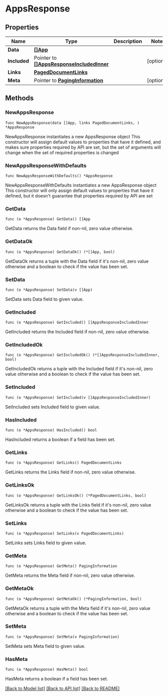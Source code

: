 # AppsResponse

## Properties

Name | Type | Description | Notes
------------ | ------------- | ------------- | -------------
**Data** | [**[]App**](App.md) |  | 
**Included** | Pointer to [**[]AppsResponseIncludedInner**](AppsResponseIncludedInner.md) |  | [optional] 
**Links** | [**PagedDocumentLinks**](PagedDocumentLinks.md) |  | 
**Meta** | Pointer to [**PagingInformation**](PagingInformation.md) |  | [optional] 

## Methods

### NewAppsResponse

`func NewAppsResponse(data []App, links PagedDocumentLinks, ) *AppsResponse`

NewAppsResponse instantiates a new AppsResponse object
This constructor will assign default values to properties that have it defined,
and makes sure properties required by API are set, but the set of arguments
will change when the set of required properties is changed

### NewAppsResponseWithDefaults

`func NewAppsResponseWithDefaults() *AppsResponse`

NewAppsResponseWithDefaults instantiates a new AppsResponse object
This constructor will only assign default values to properties that have it defined,
but it doesn't guarantee that properties required by API are set

### GetData

`func (o *AppsResponse) GetData() []App`

GetData returns the Data field if non-nil, zero value otherwise.

### GetDataOk

`func (o *AppsResponse) GetDataOk() (*[]App, bool)`

GetDataOk returns a tuple with the Data field if it's non-nil, zero value otherwise
and a boolean to check if the value has been set.

### SetData

`func (o *AppsResponse) SetData(v []App)`

SetData sets Data field to given value.


### GetIncluded

`func (o *AppsResponse) GetIncluded() []AppsResponseIncludedInner`

GetIncluded returns the Included field if non-nil, zero value otherwise.

### GetIncludedOk

`func (o *AppsResponse) GetIncludedOk() (*[]AppsResponseIncludedInner, bool)`

GetIncludedOk returns a tuple with the Included field if it's non-nil, zero value otherwise
and a boolean to check if the value has been set.

### SetIncluded

`func (o *AppsResponse) SetIncluded(v []AppsResponseIncludedInner)`

SetIncluded sets Included field to given value.

### HasIncluded

`func (o *AppsResponse) HasIncluded() bool`

HasIncluded returns a boolean if a field has been set.

### GetLinks

`func (o *AppsResponse) GetLinks() PagedDocumentLinks`

GetLinks returns the Links field if non-nil, zero value otherwise.

### GetLinksOk

`func (o *AppsResponse) GetLinksOk() (*PagedDocumentLinks, bool)`

GetLinksOk returns a tuple with the Links field if it's non-nil, zero value otherwise
and a boolean to check if the value has been set.

### SetLinks

`func (o *AppsResponse) SetLinks(v PagedDocumentLinks)`

SetLinks sets Links field to given value.


### GetMeta

`func (o *AppsResponse) GetMeta() PagingInformation`

GetMeta returns the Meta field if non-nil, zero value otherwise.

### GetMetaOk

`func (o *AppsResponse) GetMetaOk() (*PagingInformation, bool)`

GetMetaOk returns a tuple with the Meta field if it's non-nil, zero value otherwise
and a boolean to check if the value has been set.

### SetMeta

`func (o *AppsResponse) SetMeta(v PagingInformation)`

SetMeta sets Meta field to given value.

### HasMeta

`func (o *AppsResponse) HasMeta() bool`

HasMeta returns a boolean if a field has been set.


[[Back to Model list]](../README.md#documentation-for-models) [[Back to API list]](../README.md#documentation-for-api-endpoints) [[Back to README]](../README.md)


